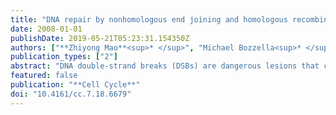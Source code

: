 ```yaml
---
title: "DNA repair by nonhomologous end joining and homologous recombination during cell cycle in human cells"
date: 2008-01-01
publishDate: 2019-05-21T05:23:31.154350Z
authors: ["**Zhiyong Mao**<sup>* </sup>", "Michael Bozzella<sup>* </sup>", "Andrei Seluanov", "Vera Gorbunova"]
publication_types: ["2"]
abstract: "DNA double-strand breaks (DSBs) are dangerous lesions that can lead to potentially oncogenic genomic rearrangements or cell death. The two major pathways for repair of DSBs are nonhomologous end joining (NHEJ) and homologous recombination (HR). NHEJ is an intrinsically error-prone pathway while HR results in accurate repair. To understand the origin of genomic instability in human cells it is important to know the contribution of each DSB repair pathway. Studies of rodent cells and human cancer cell lines have shown that the choice between NHEJ or HR pathways depends on cell cycle stage. Surprisingly, cell cycle regulation of DSB repair has not been examined in normal human cells with intact cell cycle checkpoints. Here we measured the efficiency of NHEJ and HR at different cell cycle stages in hTERT-immortalized diploid human fibroblasts. We utilized cells with chromosomally-integrated fluorescent reporter cassettes, in which a unique DSB is introduced by a rare-cutting endonuclease. We show that NHEJ is active throughout the cell cycle, and its activity increases as cells progress from G1 to G2/M (G1 < S < G2/M). HR is nearly absent in G1, most active in the S phase, and declines in G2/M. Thus, in G2/M NHEJ is elevated, while HR is on decline. This is in contrast to a general belief that NHEJ is most active in G1, while HR is active in S, G2 and M. The overall efficiency of NHEJ was higher than HR at all cell cycle stages. We conclude that human somatic cells utilize error-prone NHEJ as the major DSB repair pathway at all cell cycle stages, while HR is used, primarily, in the S phase."
featured: false
publication: "**Cell Cycle**"
doi: "10.4161/cc.7.18.6679"
---
```


